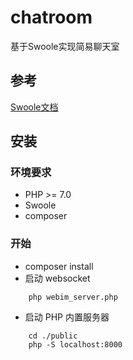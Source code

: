 # chatroom
基于Swoole实现简易聊天室

## 参考
<a href="https://wiki.swoole.com/" target="_blank">Swoole文档</a>

## 安装
### 环境要求
- PHP >= 7.0
- Swoole
- composer
### 开始
- composer install
- 启动 websocket
```
    php webim_server.php
```
- 启动 PHP 内置服务器
```
    cd ./public
    php -S localhost:8000
```